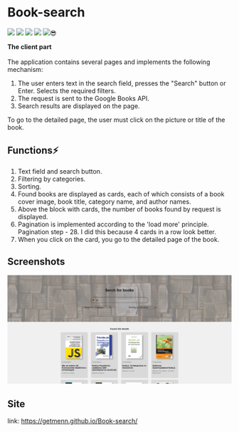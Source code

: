 # Book-search

![](https://img.shields.io/npm/v/react?label=React&style=flat-square) ![](https://img.shields.io/npm/v/sass?label=sass&style=flat-square) ![](https://img.shields.io/npm/v/react-redux?label=React-redux&style=flat-square) ![](https://img.shields.io/npm/v/axios?label=axios&style=flat-square) ![](https://img.shields.io/npm/v/typescript?label=typescript&style=flat-square):sunglasses:

**The client part**<br /><br />
The application contains several pages and implements the following mechanism:
1. The user enters text in the search field, presses the "Search" button or Enter. Selects the required filters.
2. The request is sent to the Google Books API.
3. Search results are displayed on the page.

To go to the detailed page, the user must click on the picture or title of the book.

## Functions⚡

1. Text field and search button.
2. Filtering by categories.
3. Sorting.
4. Found books are displayed as cards, each of which consists of a book cover image, book title, category name, and author names.
5. Above the block with cards, the number of books found by request is displayed.
6. Pagination is implemented according to the 'load more' principle. Pagination step - 28. I did this because 4 cards in a row look better.
7. When you click on the card, you go to the detailed page of the book.

## Screenshots

![screenshot](https://github.com/Getmenn/Book-search/blob/master/src/assets/Screenshot_2.jpg)

## Site

link: https://getmenn.github.io/Book-search/

